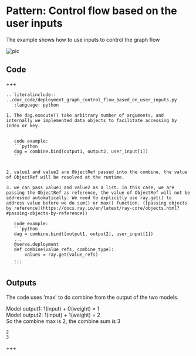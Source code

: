 # Pattern: Control flow based on the user inputs

The example shows how to use inputs to control the graph flow

![pic](https://raw.githubusercontent.com/ray-project/images/master/docs/serve/deployment-graph/control_flow_based_on_user_inputs.svg)

## Code

+++

```{eval-rst}
.. literalinclude:: ../doc_code/deployment_graph_control_flow_based_on_user_inputs.py
   :language: python
```

````{note}
1. The dag.execute() take arbitrary number of arguments, and internally we implemented data objects to facilitate accessing by index or key.


   code example:
   ```python
   dag = combine.bind(output1, output2, user_input[1])
   ```


2. value1 and value2 are ObjectRef passed into the combine, the value of ObjectRef will be resolved at the runtime.

3. we can pass value1 and value2 as a list. In this case, we are passing the ObjectRef as reference, the value of ObjectRef will not be addressed automatically. We need to explicitly use ray.get() to address value before we do sum() or max() function. ([passing objects by reference](https://docs.ray.io/en/latest/ray-core/objects.html?#passing-objects-by-reference))

   code example:
   ```python
   dag = combine.bind([output1, output2], user_input[1])
   ...
   @serve.deployment
   def combine(value_refs, combine_type):
       values = ray.get(value_refs)
   ...
   ```
````

## Outputs

The code uses 'max' to do combine from the output of the two models.

Model output1: 1(input) + 0(weight) = 1 \
Model output2: 1(input) + 1(weight) = 2 \
So the combine max is 2, the combine sum is 3

```
2
3
```

+++